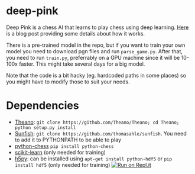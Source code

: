 deep-pink
=========

Deep Pink is a chess AI that learns to play chess using deep learning. [Here](http://erikbern.com/2014/11/29/deep-learning-for-chess/) is a  blog post providing some details about how it works.

There is a pre-trained model in the repo, but if you want to train your own model you need to download pgn files and run `parse_game.py`. After that, you need to run `train.py`, preferrably on a GPU machine since it will be 10-100x faster. This might take several days for a big model.

Note that the code is a bit hacky (eg. hardcoded paths in some places) so you might have to modify those to suit your needs.

Dependencies
============

* [Theano](https://github.com/Theano/Theano): `git clone https://github.com/Theano/Theano; cd Theano; python setup.py install`
* [Sunfish](https://github.com/thomasahle/sunfish): `git clone https://github.com/thomasahle/sunfish`. You need to add it to PYTHONPATH to be able to play
* [python-chess](https://pypi.python.org/pypi/python-chess) `pip install python-chess`
* [scikit-learn](http://scikit-learn.org/stable/install.html) (only needed for training)
* [h5py](http://www.h5py.org/): can be installed using `apt-get install python-hdf5` or `pip install hdf5` (only needed for training)
[![Run on Repl.it](https://repl.it/badge/github/erikbern/deep-pink)](https://repl.it/github/erikbern/deep-pink)